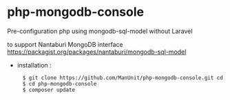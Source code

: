 # php-mongodb-console
Pre-configuration php using mongodb-sql-model without Laravel 

to support Nantaburi  MongoDB interface  https://packagist.org/packages/nantaburi/mongodb-sql-model
 - installation :
 ````
      $ git clone https://github.com/ManUnit/php-mongodb-console.git cd 
      $ cd php-mongodb-console
      $ composer update
````
